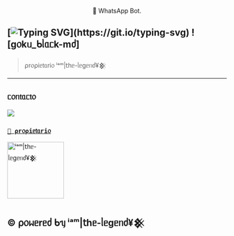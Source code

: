 <p align="center">🌹 WhatsApp Bot.</p>
</p>

  [![Typing SVG](https://readme-typing-svg.demolab.com?font=Fira+Code&pause=900&color=FF0000&lines=𝐁𝐢𝐞𝐧𝐯𝐞𝐧𝐢𝐝𝐨+𝐚𝐥+𝐑𝐞𝐩𝐨𝐬𝐢𝐭𝐨𝐫𝐢𝐨+𝐎𝐟𝐢𝐜𝐢𝐚𝐥+𝐝𝐞;✨fedelan✨;)](https://git.io/typing-svg)
![g᥆kᥙ_ᑲᥣᥲᥴk-mძ]
---
> ⍴r᥆⍴іᥱ𝗍ᥲrі᥆ ⁱᵃᵐ|𝗍һᥱ-ᥣᥱgᥱᥒძ¥𒆜
---
## `ᥴ᥆ᥒ𝗍ᥲᥴ𝗍᥆`
<a href="https://api.whatsapp.com/send/?phone=5491126852241&text=&type=phone_number&app_absent=0" target="blank"><img src="https://img.shields.io/badge/ᥒúmᥱr᥆ ᥆𝖿іᥴіᥲᥣ-25D366?style=for-the-badge&logo=whatsapp&logoColor=white" />


### **`👑 ⍴r᥆⍴іᥱ𝗍ᥲrі᥆`**
<a
href="https://github.com/fedelan"><img src="https://github.com/fedelan.png" width="130" height="130" alt="ⁱᵃᵐ|𝗍һᥱ-ᥣᥱgᥱᥒძ¥𒆜"/></a>

## ©️ ⍴᥆ᥕᥱrᥱძ ᑲᥡ ⁱᵃᵐ|𝗍һᥱ-ᥣᥱgᥱᥒძ¥𒆜
